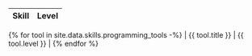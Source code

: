 | Skill       | Level       |
| ----------- | ----------- |
{% for tool in site.data.skills.programming_tools -%}
| {{ tool.title }} | {{ tool.level }} |
{% endfor %}